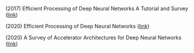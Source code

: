 
(2017) Efficient Processing of Deep Neural Networks A Tutorial and Survey ([link](https://arxiv.org/abs/1703.09039))

(2020) Efficient Processing of Deep Neural Networks ([link](https://www.morganclaypoolpublishers.com/catalog_Orig/product_info.php?products_id=1530))
    
(2020) A Survey of Accelerator Architectures for Deep Neural Networks ([link](https://www.sciencedirect.com/science/article/pii/S2095809919306356))
